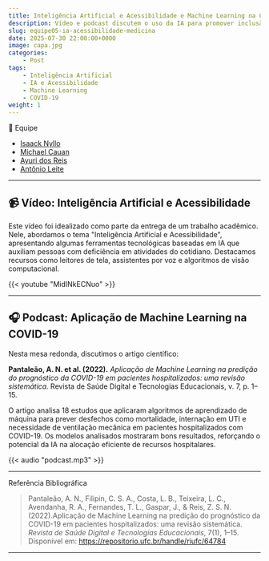 ```yaml
---
title: Inteligência Artificial e Acessibilidade e Machine Learning na COVID-19
description: Vídeo e podcast discutem o uso da IA para promover inclusão e apoiar decisões clínicas na pandemia de COVID-19.
slug: equipe05-ia-acessibilidade-medicina
date: 2025-07-30 22:00:00+0000
image: capa.jpg
categories:
    - Post
tags:
    - Inteligência Artificial
    - IA e Acessibilidade
    - Machine Learning
    - COVID-19
weight: 1
---
```


👥 Equipe

- [Isaack Nyllo](https://www.instagram.com/isaack_nyllo)
- [Michael Cauan](https://www.instagram.com/_eucauan)
- [Ayuri dos Reis](https://www.instagram.com/the_r3nner)
- [Antônio Leite](https://www.instagram.com/antonioleite01)

---

## 📹 Vídeo: Inteligência Artificial e Acessibilidade

Este vídeo foi idealizado como parte da entrega de um trabalho acadêmico. Nele, abordamos o tema "Inteligência Artificial e Acessibilidade", 
apresentando algumas ferramentas tecnológicas baseadas em IA que auxiliam pessoas com deficiência em atividades do cotidiano. 
Destacamos recursos como leitores de tela, assistentes por voz e algoritmos de visão computacional.

{{< youtube "MidINkECNuo" >}}

---

## 🎧 Podcast: Aplicação de Machine Learning na COVID-19

Nesta mesa redonda, discutimos o artigo científico:

**Pantaleão, A. N. et al. (2022).** *Aplicação de Machine Learning na predição do prognóstico da COVID-19 em pacientes hospitalizados: uma revisão sistemática.* Revista de Saúde Digital e Tecnologias Educacionais, v. 7, p. 1–15.

O artigo analisa 18 estudos que aplicaram algoritmos de aprendizado de máquina para prever desfechos como mortalidade, internação em UTI e 
necessidade de ventilação mecânica em pacientes hospitalizados com COVID-19. Os modelos analisados mostraram bons resultados, reforçando o 
potencial da IA na alocação eficiente de recursos hospitalares.

{{< audio "podcast.mp3" >}}

---

Referência Bibliográfica

> Pantaleão, A. N., Filipin, C. S. A., Costa, L. B., Teixeira, L. C., Avendanha, R. A., Fernandes, T. L., Gaspar, J., & Reis, Z. S. N. (2022).Aplicação de Machine Learning na predição do prognóstico da COVID-19 em pacientes hospitalizados: uma revisão sistemática. *Revista de Saúde Digital e Tecnologias Educacionais*, 7(1), 1–15. Disponível em: https://repositorio.ufc.br/handle/riufc/64784

---

